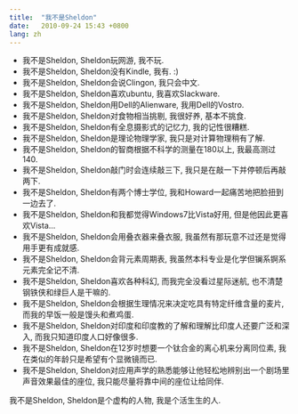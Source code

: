 ```yaml
---
title:  "我不是Sheldon"
date:   2010-09-24 15:43 +0800
lang: zh
---
```



* 我不是Sheldon, Sheldon玩网游, 我不玩.
* 我不是Sheldon, Sheldon没有Kindle, 我有. :)
* 我不是Sheldon, Sheldon会说Clingon, 我只会中文.
* 我不是Sheldon, Sheldon喜欢ubuntu, 我喜欢Slackware.
* 我不是Sheldon, Sheldon用Dell的Alienware, 我用Dell的Vostro.
* 我不是Sheldon, Sheldon对食物相当挑剔, 我很好养, 基本不挑食.
* 我不是Sheldon, Sheldon有全息摄影式的记忆力, 我的记性很糟糕.
* 我不是Sheldon, Sheldon是理论物理学家, 我只是对计算物理稍有了解.
* 我不是Sheldon, Sheldon的智商根据不科学的测量在180以上, 我最高测过140.
* 我不是Sheldon, Sheldon敲门时会连续敲三下, 我只是在敲一下并停顿后再敲两下.
* 我不是Sheldon, Sheldon有两个博士学位, 我和Howard一起痛苦地把脸扭到一边去了.
* 我不是Sheldon, Sheldon和我都觉得Windows7比Vista好用, 但是他因此更喜欢Vista...
* 我不是Sheldon, Sheldon会用叠衣器来叠衣服, 我虽然有那玩意不过还是觉得用手更有成就感.
* 我不是Sheldon, Sheldon会背元素周期表, 我虽然本科专业是化学但镧系锕系元素完全记不清.
* 我不是Sheldon, Sheldon喜欢各种科幻, 而我完全没看过星际迷航, 也不清楚钢铁侠和绿巨人是干嘛的.
* 我不是Sheldon, Sheldon会根据生理情况来决定吃具有特定纤维含量的麦片, 而我的早饭一般是馒头和煮鸡蛋.
* 我不是Sheldon, Sheldon对印度和印度教的了解和理解比印度人还要广泛和深入, 而我只知道印度人口好像很多.
* 我不是Sheldon, Sheldon在12岁时想要一个钛合金的离心机来分离同位素, 我在类似的年龄只是希望有个显微镜而已.
* 我不是Sheldon, Sheldon对应用声学的熟悉能够让他轻松地辨别出一个剧场里声音效果最佳的座位, 我只能尽量将靠中间的座位让给同伴.

我不是Sheldon, Sheldon是个虚构的人物, 我是个活生生的人.
